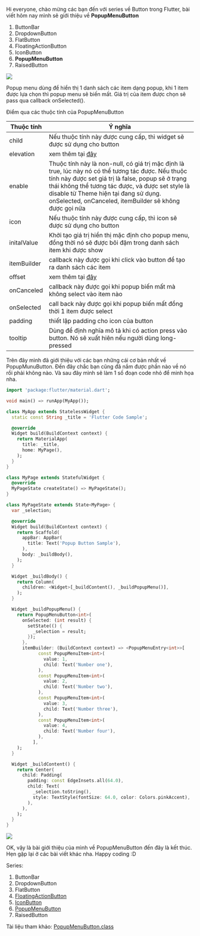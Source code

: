 Hi everyone, chào mừng các bạn đến với series về Button trong Flutter, bài viết hôm nay mình sẽ giới thiệu về **PopupMenuButton**

1. ButtonBar
2. DropdownButton
3. FlatButton
4. FloatingActionButton
5. IconButton
6. **PopupMenuButton**
7. RaisedButton

![](https://images.viblo.asia/7d929a1a-50ed-4f6c-8de1-c11a0f98c4c2.png)

Popup menu dùng để hiển thị 1 danh sách các item dạng popup, khi 1 item được lựa chọn thì popup menu sẽ biến mất. Giá trị của item được chọn sẽ pass qua callback onSelected().

Điểm qua các thuộc tính của PopupMenuButton



| Thuộc tính | Ý nghĩa |
| -------- | -------- |
|  child    |   Nếu thuộc tính này được cung cấp, thì widget sẽ được sử dụng cho button   |
|  elevation    |   xem thêm tại [đây](https://api.flutter.dev/flutter/material/PopupMenuButton/elevation.html)   |
|  enable    |  Thuộc tính này là non-null, có giá trị mặc định là true, lúc này nó có thể tương tác được. Nếu thuộc tính này được set giá trị là false, popup sẽ ở trạng thái không thể tương tác được, và được set style là disable từ Theme hiện tại đang sử dụng. onSelected, onCanceled, itemBuilder sẽ không được gọi nữa    |
|  icon    |  Nếu thuộc tính này được cung cấp, thì  icon sẽ được sử dụng cho button   |
|  initalValue    |   Khởi tạo giá trị hiển thị mặc định cho popup menu, đồng thời nó sẽ được bôi đậm trong danh sách item khi được show   |
|  itemBuilder    |   callback này được gọi khi click vào button để tạo ra danh sách các item   |
|  offset    |   xem thêm tại [đây](https://api.flutter.dev/flutter/material/PopupMenuButton/offset.html)   |
|  onCanceled    |  callback này được gọi khi popup biến mất mà không select vào item nào    |
|  onSelected    |   call back này được gọi khi popup biến mất đồng thời 1 item được select   |
|  padding    |   thiết lập padding cho icon của button   |
|  tooltip    |   Dùng để định nghĩa mô tả khi có action press vào button. Nó sẽ xuất hiên nếu người dùng long-pressed    |


Trên đây mình đã giới thiệu với các bạn những cái cơ bản nhất về PopupMunuButton. Đến đây chắc bạn cũng đã nắm được phần nào về nó rồi phải không nào. Và sau đây mình sẽ làm 1 số đoạn code nhỏ để minh họa nha.

```dart
import 'package:flutter/material.dart';

void main() => runApp(MyApp());

class MyApp extends StatelessWidget {
  static const String _title = 'Flutter Code Sample';

  @override
  Widget build(BuildContext context) {
    return MaterialApp(
      title: _title,
      home: MyPage(),
    );
  }
}

class MyPage extends StatefulWidget {
  @override
  MyPageState createState() => MyPageState();
}

class MyPageState extends State<MyPage> {
  var _selection;

  @override
  Widget build(BuildContext context) {
    return Scaffold(
      appBar: AppBar(
        title: Text('Popup Button Sample'),
      ),
      body: _buildBody(),
    );
  }

  Widget _buildBody() {
    return Column(
      children: <Widget>[_buildContent(), _buildPopupMenu()],
    );
  }

  Widget _buildPopupMenu() {
    return PopupMenuButton<int>(
      onSelected: (int result) {
        setState(() {
          _selection = result;
        });
      },
      itemBuilder: (BuildContext context) => <PopupMenuEntry<int>>[
            const PopupMenuItem<int>(
              value: 1,
              child: Text('Number one'),
            ),
            const PopupMenuItem<int>(
              value: 2,
              child: Text('Number two'),
            ),
            const PopupMenuItem<int>(
              value: 3,
              child: Text('Number three'),
            ),
            const PopupMenuItem<int>(
              value: 4,
              child: Text('Number four'),
            ),
          ],
    );
  }

  Widget _buildContent() {
    return Center(
      child: Padding(
        padding: const EdgeInsets.all(64.0),
        child: Text(
          _selection.toString(),
          style: TextStyle(fontSize: 64.0, color: Colors.pinkAccent),
        ),
      ),
    );
  }
}

```

![](https://images.viblo.asia/55bfbaf6-6ea3-487e-825a-912764eb7913.gif)

OK, vậy là bài giới thiệu của mình về PopupMenuButton đến đây là kết thúc. Hẹn gặp lại ở các bài viết khác nha. Happy coding :D

Series:

1. ButtonBar
2. DropdownButton
3. FlatButton
4. [FloatingActionButton](https://viblo.asia/p/flutter-button-series-floatingactionbutton-1VgZv1dpKAw)
5. [IconButton](https://viblo.asia/p/flutter-button-series-iconbutton-WAyK84jmKxX)
6. [PopupMenuButton](https://viblo.asia/p/flutter-button-series-popupmenubutton-gAm5yWYVZdb)
7. RaisedButton 

Tài liệu tham khảo:
[PopupMenuButton.class](https://api.flutter.dev/flutter/material/PopupMenuButton-class.html)
